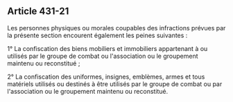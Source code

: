 Article 431-21
----
Les personnes physiques ou morales coupables des infractions prévues par la
présente section encourent également les peines suivantes :

1° La confiscation des biens mobiliers et immobiliers appartenant à ou utilisés
par le groupe de combat ou l'association ou le groupement maintenu ou
reconstitué ;

2° La confiscation des uniformes, insignes, emblèmes, armes et tous matériels
utilisés ou destinés à être utilisés par le groupe de combat ou par
l'association ou le groupement maintenu ou reconstitué.
